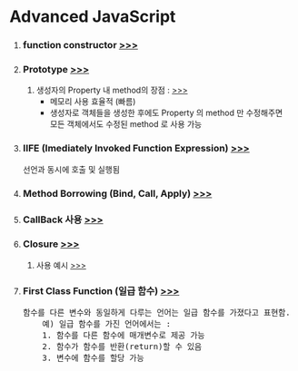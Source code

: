 <h1>Advanced JavaScript</h1>

<ol>
  <li>
    <h3>
      function constructor
      <a href="https://github.com/seong7/js_TIL/blob/master/05-advanced-JS/script.js#L25">
        >>>
      </a>
    </h3>
  </li>
  <li>
    <h3>
      Prototype
      <a href ="https://github.com/seong7/js_TIL/blob/master/05-advanced-JS/script.js#L52">
        >>>
      </a>
    </h3>
    <ol>
      <li>
        생성자의 Property 내 method의 장점 :
        <a href="https://velog.io/@gtobio11/Javascript-Prototype-methods-vs-Object-methods">
          >>>
        </a>
        <ul>
          <li>메모리 사용 효율적 (빠름)</li>
          <li>
            생성자로 객체들을 생성한 후에도 Property 의 method 만 수정해주면<br/>
            모든 객체에서도 수정된 method 로 사용 가능
          </li>
        </ul>
      </li>
    </ol>
  </li>
  <li>
    <h3>
      IIFE (Imediately Invoked Function Expression)
      <a href="https://github.com/seong7/js_TIL/blob/master/05-advanced-JS/script.js#L292">
        >>>
      </a>
    </h3>
      선언과 동시에 호출 및 실행됨
  </li>
  <li>
    <h3>
      Method Borrowing (Bind, Call, Apply)
      <a href="https://github.com/seong7/js_TIL/blob/master/05-advanced-JS/script.js#L418">
        >>>
      </a>
    </h3>
  </li>
  <li>
    <h3>
      CallBack 사용
      <a href="https://github.com/seong7/js_TIL/blob/master/05-advanced-JS/challenge1/c1.js#L64">
        >>>
      </a>
    </h3>
  </li>
  <li>
    <h3>
      Closure
      <a href="https://github.com/seong7/js_TIL/blob/master/05-advanced-JS/script.js#L334">
        >>>
      </a>
    </h3>
    <ol>
      <li>
        사용 예시
        <a href="https://github.com/seong7/js_TIL/blob/master/05-advanced-JS/challenge1/c1.js#L113">
          >>>
        </a>
      </li>
    </ol>
  </li>
  <li>
    <h3>
      First Class Function (일급 함수)
      <a href="https://developer.mozilla.org/ko/docs/Glossary/First-class_Function">
        >>>
      </a>
    </h3>
    <pre>함수를 다른 변수와 동일하게 다루는 언어는 일급 함수를 가졌다고 표현함.
    예) 일급 함수를 가진 언어에서는 : 
    1. 함수를 다른 함수에 매개변수로 제공 가능
    2. 함수가 함수를 반환(return)할 수 있음
    3. 변수에 함수를 할당 가능</pre>
  </li>
</ol>

